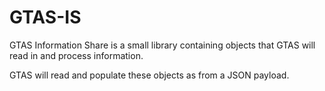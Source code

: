 # GTAS-IS

GTAS Information Share is a small library containing objects that GTAS will read in and process information. 

GTAS will read and populate these objects as from a JSON payload. 
